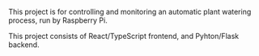 This project is for controlling and monitoring an automatic plant watering process, run by Raspberry Pi.

This project consists of React/TypeScript frontend, and Pyhton/Flask backend.
